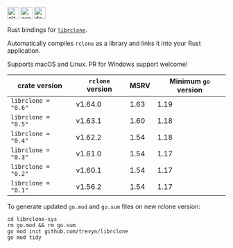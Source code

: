 [<img alt="github" src="https://img.shields.io/badge/github-trevyn/librclone-663399?style=for-the-badge&labelColor=555555&logo=github" height="27">](https://github.com/trevyn/librclone)
[<img alt="crates.io" src="https://img.shields.io/crates/v/librclone.svg?style=for-the-badge&color=ffc833&logo=rust" height="27">](https://crates.io/crates/librclone)
[<img alt="docs.rs" src="https://img.shields.io/badge/docs.rs-librclone-353535?style=for-the-badge&labelColor=555555&logo=docs.rs" height="27">](https://docs.rs/librclone)

Rust bindings for [`librclone`](https://github.com/rclone/rclone/tree/master/librclone).

Automatically compiles `rclone` as a library and links it into your Rust application.

Supports macOS and Linux. PR for Windows support welcome!

| crate version       | `rclone` version | MSRV | Minimum `go` version |
| ------------------- | ---------------- | ---- | -------------------- |
| `librclone = "0.6"` | v1.64.0          | 1.63 | 1.19                 |
| `librclone = "0.5"` | v1.63.1          | 1.60 | 1.18                 |
| `librclone = "0.4"` | v1.62.2          | 1.54 | 1.18                 |
| `librclone = "0.3"` | v1.61.0          | 1.54 | 1.17                 |
| `librclone = "0.2"` | v1.60.1          | 1.54 | 1.17                 |
| `librclone = "0.1"` | v1.56.2          | 1.54 | 1.17                 |

To generate updated `go.mod` and `go.sum` files on new rclone version:

```ignore
cd librclone-sys
rm go.mod && rm go.sum
go mod init github.com/trevyn/librclone
go mod tidy
```
